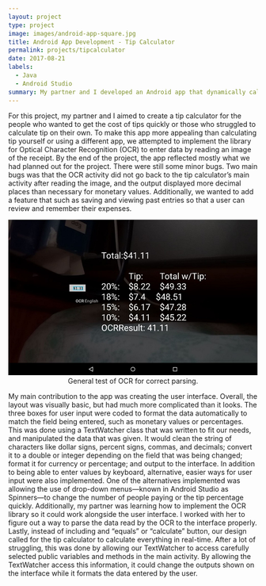 ```yaml
---
layout: project
type: project
image: images/android-app-square.jpg
title: Android App Development - Tip Calculator
permalink: projects/tipcalculator
date: 2017-08-21
labels:
  - Java
  - Android Studio
summary: My partner and I developed an Android app that dynamically calculated tip from input given by the user,parsed in by OCR, or selected in dropdown menus.
---
```


For this project, my partner and I aimed to create a tip calculator for the people who wanted to get the cost of tips quickly or those who struggled to calculate tip on their own. To make this app more appealing than calculating tip yourself or using a different app, we attempted to implement the library for Optical Character Recognition (OCR) to enter data by reading an image of the receipt. By the end of the project, the app reflected mostly what we had planned out for the project. There were still some minor bugs. Two main bugs was that the OCR activity did not go back to the tip calculator’s main activity after reading the image, and the output displayed more decimal places than necessary for monetary values. Additionally, we wanted to add a feature that such as saving and viewing past entries so that a user can review and remember their expenses.


<img class="ui medium center floated rounded image" src="/images/android-app-ocr.png">
<center>General test of OCR for correct parsing.</center>

My main contribution to the app was creating the user interface. Overall, the layout was visually basic, but had much more complicated than it looks. The three boxes for user input were coded to format the data automatically to match the field being entered, such as monetary values or percentages. This was done using a TextWatcher class that was written to fit our needs, and manipulated the data that was given. It would clean the string of characters like dollar signs, percent signs, commas, and decimals; convert it to a double or integer depending on the field that was being changed; format it for currency or percentage; and output to the interface. In addition to being able to enter values by keyboard, alternative, easier ways for user input were also implemented. One of the alternatives implemented was allowing the use of drop-down menus—known in Android Studio as Spinners—to change the number of people paying or the tip percentage quickly. Additionally, my partner was learning how to implement the OCR library so it could work alongside the user interface. I worked with her to figure out a way to parse the data read by the OCR to the interface properly. Lastly, instead of including and “equals” or “calculate” button, our design called for the tip calculator to calculate everything in real-time. After a lot of struggling, this was done by allowing our TextWatcher to access carefully selected public variables and methods in the main activity. By allowing the TextWatcher access this information, it could change the outputs shown on the interface while it formats the data entered by the user.
